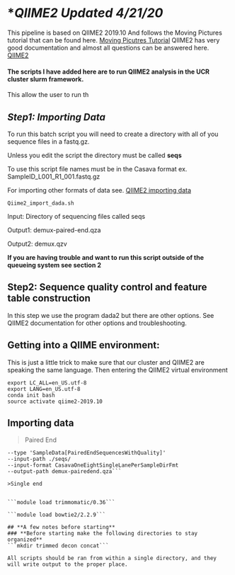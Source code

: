 # **QIIME2 Updated 4/21/20*
This pipeline is based on QIIME2 2019.10
And follows the Moving Pictures tutorial that can be found here. [Moving Picutres Tutorial](https://docs.qiime2.org/2019.10/tutorials/moving-pictures/)
QIIME2 has very good documentation and almost all questions can be answered here. [QIIME2](https://qiime2.org/)

#### **The scripts I have added here are to run QIIME2 analysis in the UCR cluster slurm framework.**
This allow the user to run th

## *Step1: Importing Data*
To run this batch script you will need to create a directory with all of you sequence files in a fastq.gz. 

Unless you edit the script the directory must be called **seqs**

To use this script file names must be in the Casava format ex. SampleID_L001_R1_001.fastq.gz

For importing other formats of data see. [QIIME2 importing data](https://docs.qiime2.org/2019.10/tutorials/importing/)


```
Qiime2_import_dada.sh
```
Input: Directory of sequencing files called seqs

Output1: demux-paired-end.qza

Output2: demux.qzv

**If you are having trouble and want to run this script outside of the queueing system see section 2**


## **Step2: Sequence quality control and feature table construction**
In this step we use the program dada2 but there are other options. See QIIME2 documentation for other options and troubleshooting.



## **Getting into a QIIME environment:**  
This is just a little trick to make sure that our cluster and QIIME2 are speaking the same language. 
Then entering the QIIME2 virtual environment

```
export LC_ALL=en_US.utf-8
export LANG=en_US.utf-8
conda init bash
source activate qiime2-2019.10
```

## **Importing data**
>Paired End
```qiime tools import 
--type 'SampleData[PairedEndSequencesWithQuality]'   
--input-path ./seqs/   
--input-format CasavaOneEightSingleLanePerSampleDirFmt   
--output-path demux-pairedend.qza```

>Single end


```module load trimmomatic/0.36```

```module load bowtie2/2.2.9```

## **A few notes before starting**
### **Before starting make the following directories to stay organized**
```mkdir trimmed decon concat```

All scripts should be ran from within a single directory, and they will write output to the proper place.
